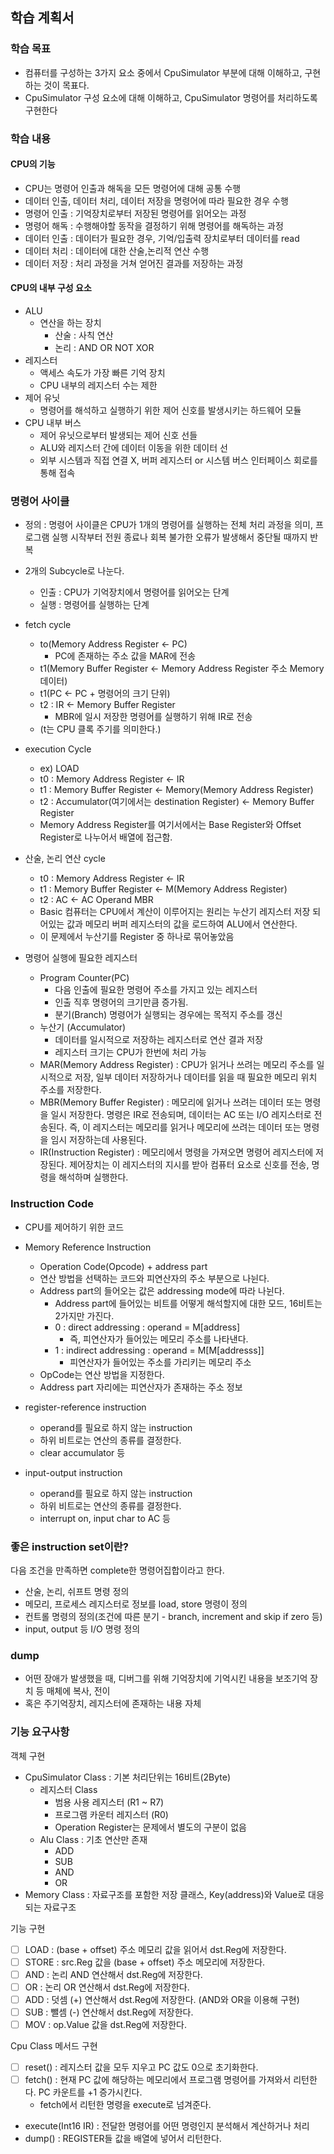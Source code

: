 ## 학습 계획서

### 학습 목표
- 컴퓨터를 구성하는 3가지 요소 중에서 CpuSimulator 부분에 대해 이해하고, 구현하는 것이 목표다.
- CpuSimulator 구성 요소에 대해 이해하고, CpuSimulator 명령어를 처리하도록 구현한다

### 학습 내용
#### CPU의 기능
- CPU는 명령어 인출과 해독을 모든 명령어에 대해 공통 수행
- 데이터 인출, 데이터 처리, 데이터 저장을 명령어에 따라 필요한 경우 수행
- 명령어 인출 : 기억장치로부터 저장된 명령어를 읽어오는 과정
- 명령어 해독 : 수행해야할 동작을 결정하기 위해 명령어를 해독하는 과정
- 데이터 인출 : 데이터가 필요한 경우, 기억/입출력 장치로부터 데이터를 read
- 데이터 처리 : 데이터에 대한 산술,논리적 연산 수행
- 데이터 저장 : 처리 과정을 거쳐 얻어진 결과를 저장하는 과정

#### CPU의 내부 구성 요소
- ALU 
  - 연산을 하는 장치
    - 산술 : 사칙 연산
    - 논리 : AND OR NOT XOR
- 레지스터
  - 액세스 속도가 가장 빠른 기억 장치
  - CPU 내부의 레지스터 수는 제한
- 제어 유닛
  - 명령어를 해석하고 실행하기 위한 제어 신호를 발생시키는 하드웨어 모듈
- CPU 내부 버스
  - 제어 유닛으로부터 발생되는 제어 신호 선들
  - ALU와 레지스터 간에 데이터 이동을 위한 데이터 선
  - 외부 시스템과 직접 연결 X, 버퍼 레지스터 or 시스템 버스 인터페이스 회로를 통해 접속

### 명령어 사이클
- 정의 : 명령어 사이클은 CPU가 1개의 명령어를 실행하는 전체 처리 과정을 의미, 프로그램 실행 시작부터 전원 종료나 회복 불가한 오류가 발생해서 중단될 때까지 반복
- 2개의 Subcycle로 나눈다.
  - 인출 : CPU가 기억장치에서 명령어를 읽어오는 단계
  - 실행 : 명령어를 실행하는 단계
- fetch cycle
  - to(Memory Address Register ← PC) 
    - PC에 존재하는 주소 값을 MAR에 전송
  - t1(Memory Buffer Register ← Memory Address Register 주소 Memory 데이터)
  - t1(PC ← PC + 명령어의 크기 단위)
  - t2 : IR ← Memory Buffer Register
    - MBR에 일시 저장한 명령어를 실행하기 위해 IR로 전송 
  - (t는 CPU 클록 주기를 의미한다.)
- execution Cycle
  - ex) LOAD
  - t0 : Memory Address Register ← IR
  - t1 : Memory Buffer Register ← Memory(Memory Address Register)
  - t2 : Accumulator(여기에서는 destination Register) ← Memory Buffer Register
  - Memory Address Register를 여기서에서는 Base Register와 Offset Register로 나누어서 배열에 접근함.
- 산술, 논리 연산 cycle
  - t0 : Memory Address Register ← IR
  - t1 : Memory Buffer Register ← M(Memory Address Register)
  - t2 : AC ← AC Operand MBR 
  - Basic 컴퓨터는 CPU에서 계산이 이루어지는 원리는 누산기 레지스터 저장 되어있는 값과 메모리 버퍼 레지스터의 값을 로드하여 ALU에서 연산한다.
  - 이 문제에서 누산기를 Register 중 하나로 묶어놓았음

- 명령어 실행에 필요한 레지스터
  - Program Counter(PC)
    - 다음 인출에 필요한 명령어 주소를 가지고 있는 레지스터
    - 인출 직후 명령어의 크기만큼 증가됨.
    - 분기(Branch) 명령어가 실행되는 경우에는 목적지 주소를 갱신
  - 누산기 (Accumulator)
    - 데이터를 일시적으로 저장하는 레지스터로 연산 결과 저장
    - 레지스터 크기는 CPU가 한번에 처리 가능
  - MAR(Memory Address Register) : CPU가 읽거나 쓰려는 메모리 주소를 일시적으로 저장, 일부 데이터 저장하거나 데이터를 읽을 때 필요한 메모리 위치 주소를 저장한다.
  - MBR(Memory Buffer Register) : 메모리에 읽거나 쓰려는 데이터 또는 명령을 일시 저장한다. 명령은 IR로 전송되며, 데이터는 AC 또는 I/O 레지스터로 전송된다. 즉, 이 레지스터는 메모리를 읽거나 메모리에 쓰려는 데이터 또는 명령을 임시 저장하는데 사용된다.
  - IR(Instruction Register) : 메모리에서 명령을 가져오면 명령어 레지스터에 저장된다. 제어장치는 이 레지스터의 지시를 받아 컴퓨터 요소로 신호를 전송, 명령을 해석하며 실행한다.


### Instruction Code

- CPU를 제어하기 위한 코드
- Memory Reference Instruction
  - Operation Code(Opcode) + address part
  - 연산 방법을 선택하는 코드와 피연산자의 주소 부분으로 나뉜다.
  - Address part의 들어오는 값은 addressing mode에 따라 나뉜다.
    - Address part에 들어있는 비트를 어떻게 해석할지에 대한 모드, 16비트는 2가지만 가진다.
    - 0 : direct addressing : operand = M[address]
      - 즉, 피연산자가 들어있는 메모리 주소를 나타낸다.
    - 1 : indirect addressing : operand = M[M[addresss]]
      - 피연산자가 들어있는 주소를 가리키는 메모리 주소
  - OpCode는 연산 방법을 지정한다.
  - Address part 자리에는 피연산자가 존재하는 주소 정보

- register-reference instruction
  - operand를 필요로 하지 않는 instruction
  - 하위 비트로는 연산의 종류를 결정한다.
  - clear accumulator 등
- input-output instruction
  - operand를 필요로 하지 않는 instruction
  - 하위 비트로는 연산의 종류를 결정한다.
  - interrupt on, input char to AC 등

### 좋은 instruction set이란?
다음 조건을 만족하면 complete한 명령어집합이라고 한다.
- 산술, 논리, 쉬프트 명령 정의
- 메모리, 프로세스 레지스터로 정보를 load, store 명령이 정의
- 컨트롤 명령의 정의(조건에 따른 분기 - branch, increment and skip if zero 등)
- input, output 등 I/O 명령 정의

### dump
- 어떤 장애가 발생했을 때, 디버그를 위해 기억장치에 기억시킨 내용을 보조기억 장치 등 매체에 복사, 전이
- 혹은 주기억장치, 레지스터에 존재하는 내용 자체

### 기능 요구사항
객체 구현
- CpuSimulator Class : 기본 처리단위는 16비트(2Byte)
  - 레지스터 Class
    - 범용 사용 레지스터 (R1 ~ R7)
    - 프로그램 카운터 레지스터 (R0)
    - Operation Register는 문제에서 별도의 구분이 없음
  - Alu Class : 기초 연산만 존재
    - ADD
    - SUB
    - AND
    - OR
- Memory Class : 자료구조를 포함한 저장 클래스, Key(address)와 Value로 대응되는 자료구조

기능 구현
- [ ] LOAD : (base + offset) 주소 메모리 값을 읽어서 dst.Reg에 저장한다.
- [ ] STORE : src.Reg 값을 (base + offset) 주소 메모리에 저장한다. 
- [ ] AND : 논리 AND 연산해서 dst.Reg에 저장한다.
- [ ] OR : 논리 OR 연산해서 dst.Reg에 저장한다.
- [ ] ADD : 덧셈 (+) 연산해서 dst.Reg에 저장한다. (AND와 OR을 이용해 구현)
- [ ] SUB : 뺄셈 (-) 연산해서 dst.Reg에 저장한다.
- [ ] MOV : op.Value 값을 dst.Reg에 저장한다.

Cpu Class 메서드 구현
- [ ] reset() : 레지스터 값을 모두 지우고 PC 값도 0으로 초기화한다.
- [ ] fetch() : 현재 PC 값에 해당하는 메모리에서 프로그램 명령어를 가져와서 리턴한다. PC 카운트를 +1 증가시킨다.
  - fetch에서 리턴한 명령을 execute로 넘겨준다.
- execute(Int16 IR) : 전달한 명령어를 어떤 명령인지 분석해서 계산하거나 처리
- dump() : REGISTER들 값을 배열에 넣어서 리턴한다.
